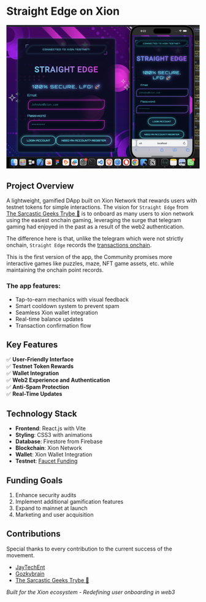 # Straight Edge on Xion

![Xion Network Logo](./cover-art.png)

## Project Overview
A lightweight, gamified DApp built on Xion Network that rewards users with testnet tokens for simple interactions. The vision for `Straight Edge` from [The Sarcastic Geeks Trybe 🚀](https://x.com/sarcasticgeek4u) is to onboard as many users to xion network using the easiest onchain gaming, leveraging the surge that telegram gaming had enjoyed in the past as a result of the web2 authentication.

The difference here is that, unlike the telegram which were not strictly onchain, `Straight Edge` records the [transactions onchain](https://explorer.burnt.com/xion-testnet-1/account/xion1y3mc9j767lmnc0fx3jl6zur0klprmywth45evd). 

This is the first version of the app, the Community promises more interactive games like puzzles, maze, NFT game assets, etc. while maintaining the onchain point records.

### The app features:
- Tap-to-earn mechanics with visual feedback
- Smart cooldown system to prevent spam
- Seamless Xion wallet integration
- Real-time balance updates
- Transaction confirmation flow

## Key Features
✅ **User-Friendly Interface**  
✅ **Testnet Token Rewards**  
✅ **Wallet Integration**  
✅ **Web2 Experience and Authentication**  
✅ **Anti-Spam Protection**  
✅ **Real-Time Updates**  

## Technology Stack
- **Frontend**: React.js with Vite
- **Styling**: CSS3 with animations
- **Database**: Firestore from Firebase
- **Blockchain**: Xion Network 
- **Wallet**: Xion Wallet Integration
- **Testnet**: [Faucet Funding](https://faucet.xion.burnt.com/)

## Funding Goals
1. Enhance security audits
3. Implement additional gamification features
4. Expand to mainnet at launch
5. Marketing and user acquisition


## Contributions
Special thanks to every contribution to the current success of the movement.
 - [JayTechEnt](https://github.com/Jaytechent) 
 - [Gozkybrain](https://github.com/Gozkybrain) 
 - [The Sarcastic Geeks Trybe 🚀](https://x.com/sarcasticgeek4u)


*Built for the Xion ecosystem - Redefining user onboarding in web3*
